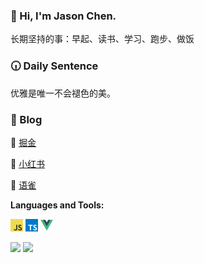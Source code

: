 
### 👋 Hi, I'm Jason Chen. 

长期坚持的事：早起、读书、学习、跑步、做饭

### 🕡 Daily Sentence

优雅是唯一不会褪色的美。

### 📝 Blog

🚀 [掘金](https://juejin.cn/user/131597123991159/posts)

📕 [小红书](https://www.xiaohongshu.com/user/profile/5b5183654eacab7621104468?xhsshare=CopyLink&appuid=5b5183654eacab7621104468&apptime=1693119314)

🐤 [语雀](https://www.yuque.com/jcyc)

**Languages and Tools:**  

<code><img height="20" src="https://raw.githubusercontent.com/github/explore/80688e429a7d4ef2fca1e82350fe8e3517d3494d/topics/javascript/javascript.png"></code>
<code><img height="20" src="https://raw.githubusercontent.com/github/explore/80688e429a7d4ef2fca1e82350fe8e3517d3494d/topics/typescript/typescript.png"></code>
<code><img height="20" src="https://raw.githubusercontent.com/github/explore/80688e429a7d4ef2fca1e82350fe8e3517d3494d/topics/vue/vue.png"></code>

<img src="https://github-readme-stats.vercel.app/api?username=jcyicai" style="width: 50%;" />

<img src="https://4sdvg7tqbv.us.aircode.run/juejin?uid=131597123991159" style="width: 50%;" />
